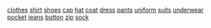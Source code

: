 [clothes](http://dict.youdao.com/w/eng/clothes/#keyfrom=dict2.index) [shirt](http://dict.youdao.com/w/eng/shirt/#keyfrom=dict2.index) [shoes](http://dict.youdao.com/w/eng/shoes/#keyfrom=dict2.index) [cap](http://dict.youdao.com/w/eng/cap/#keyfrom=dict2.index) [hat](http://dict.youdao.com/w/eng/hat/#keyfrom=dict2.index) [coat](http://dict.youdao.com/w/eng/coat/#keyfrom=dict2.index) [dress](http://dict.youdao.com/w/eng/dress/#keyfrom=dict2.index) [pants](http://dict.youdao.com/w/eng/pants/#keyfrom=dict2.index) [uniform](http://dict.youdao.com/w/eng/uniform/#keyfrom=dict2.index) [suits](http://dict.youdao.com/w/eng/suits/#keyfrom=dict2.index) [underwear](http://dict.youdao.com/w/eng/underwear/#keyfrom=dict2.index) [pocket](http://dict.youdao.com/w/eng/pocket/#keyfrom=dict2.index) [jeans](http://dict.youdao.com/w/eng/jeans/#keyfrom=dict2.index) [button](http://dict.youdao.com/w/eng/button/#keyfrom=dict2.index) [zip](http://dict.youdao.com/w/eng/zip/#keyfrom=dict2.index) [sock](http://dict.youdao.com/w/eng/sock/#keyfrom=dict2.index)